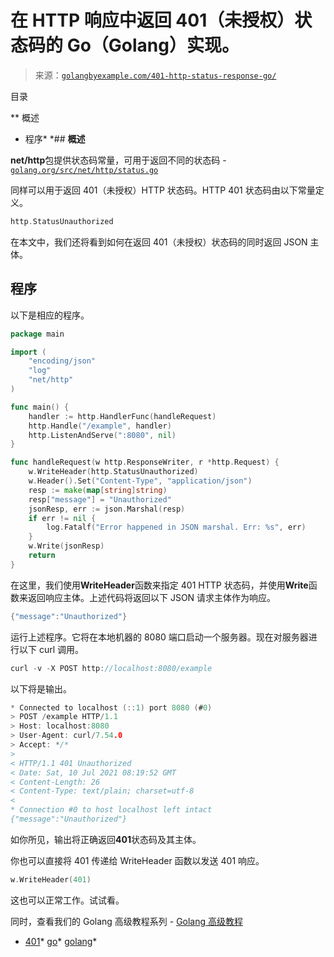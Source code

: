 <!--yml

类别：未分类

日期：2024-10-13 06:38:33

-->

# 在 HTTP 响应中返回 401（未授权）状态码的 Go（Golang）实现。

> 来源：[`golangbyexample.com/401-http-status-response-go/`](https://golangbyexample.com/401-http-status-response-go/)

目录

**   概述

+   程序*  *## **概述**

**net/http**包提供状态码常量，可用于返回不同的状态码 - [`golang.org/src/net/http/status.go`](https://golang.org/src/net/http/status.go)

同样可以用于返回 401（未授权）HTTP 状态码。HTTP 401 状态码由以下常量定义。

```go
http.StatusUnauthorized
```

在本文中，我们还将看到如何在返回 401（未授权）状态码的同时返回 JSON 主体。

## **程序**

以下是相应的程序。

```go
package main

import (
	"encoding/json"
	"log"
	"net/http"
)

func main() {
	handler := http.HandlerFunc(handleRequest)
	http.Handle("/example", handler)
	http.ListenAndServe(":8080", nil)
}

func handleRequest(w http.ResponseWriter, r *http.Request) {
	w.WriteHeader(http.StatusUnauthorized)
	w.Header().Set("Content-Type", "application/json")
	resp := make(map[string]string)
	resp["message"] = "Unauthorized"
	jsonResp, err := json.Marshal(resp)
	if err != nil {
		log.Fatalf("Error happened in JSON marshal. Err: %s", err)
	}
	w.Write(jsonResp)
	return
}
```

在这里，我们使用**WriteHeader**函数来指定 401 HTTP 状态码，并使用**Write**函数来返回响应主体。上述代码将返回以下 JSON 请求主体作为响应。

```go
{"message":"Unauthorized"}
```

运行上述程序。它将在本地机器的 8080 端口启动一个服务器。现在对服务器进行以下 curl 调用。

```go
curl -v -X POST http://localhost:8080/example
```

以下将是输出。

```go
* Connected to localhost (::1) port 8080 (#0)
> POST /example HTTP/1.1
> Host: localhost:8080
> User-Agent: curl/7.54.0
> Accept: */*
> 
< HTTP/1.1 401 Unauthorized
< Date: Sat, 10 Jul 2021 08:19:52 GMT
< Content-Length: 26
< Content-Type: text/plain; charset=utf-8
< 
* Connection #0 to host localhost left intact
{"message":"Unauthorized"}
```

如你所见，输出将正确返回**401**状态码及其主体。

你也可以直接将 401 传递给 WriteHeader 函数以发送 401 响应。

```go
w.WriteHeader(401)
```

这也可以正常工作。试试看。

同时，查看我们的 Golang 高级教程系列 - [Golang 高级教程](https://golangbyexample.com/golang-comprehensive-tutorial/)

+   [401](https://golangbyexample.com/tag/401/)*   [go](https://golangbyexample.com/tag/go/)*   [golang](https://golangbyexample.com/tag/golang/)*
